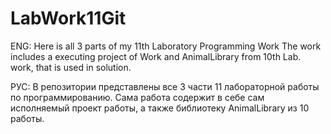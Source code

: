 # LabWork11Git
ENG:
Here is all 3 parts of my 11th Laboratory Programming Work
The work includes a executing project of Work and AnimalLibrary from 10th Lab. work, that is used in solution.

РУС:
В репозитории представлены все 3 части 11 лабораторной работы по программированию.
Сама работа содержит в себе сам исполняемый проект работы, а также библиотеку AnimalLibrary из 10 работы.
